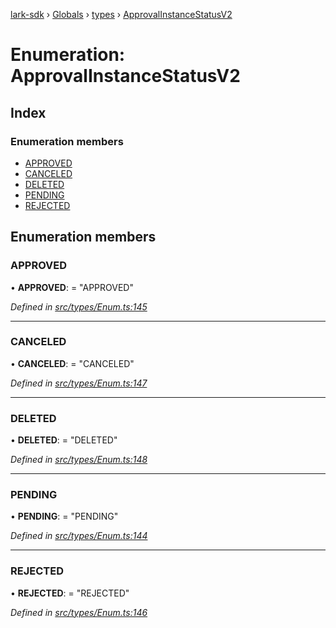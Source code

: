 [lark-sdk](../README.md) › [Globals](../globals.md) › [types](../modules/types.md) › [ApprovalInstanceStatusV2](types.approvalinstancestatusv2.md)

# Enumeration: ApprovalInstanceStatusV2

## Index

### Enumeration members

* [APPROVED](types.approvalinstancestatusv2.md#approved)
* [CANCELED](types.approvalinstancestatusv2.md#canceled)
* [DELETED](types.approvalinstancestatusv2.md#deleted)
* [PENDING](types.approvalinstancestatusv2.md#pending)
* [REJECTED](types.approvalinstancestatusv2.md#rejected)

## Enumeration members

###  APPROVED

• **APPROVED**: = "APPROVED"

*Defined in [src/types/Enum.ts:145](https://github.com/TbhT/lark-sdk/blob/5ecb791/src/types/Enum.ts#L145)*

___

###  CANCELED

• **CANCELED**: = "CANCELED"

*Defined in [src/types/Enum.ts:147](https://github.com/TbhT/lark-sdk/blob/5ecb791/src/types/Enum.ts#L147)*

___

###  DELETED

• **DELETED**: = "DELETED"

*Defined in [src/types/Enum.ts:148](https://github.com/TbhT/lark-sdk/blob/5ecb791/src/types/Enum.ts#L148)*

___

###  PENDING

• **PENDING**: = "PENDING"

*Defined in [src/types/Enum.ts:144](https://github.com/TbhT/lark-sdk/blob/5ecb791/src/types/Enum.ts#L144)*

___

###  REJECTED

• **REJECTED**: = "REJECTED"

*Defined in [src/types/Enum.ts:146](https://github.com/TbhT/lark-sdk/blob/5ecb791/src/types/Enum.ts#L146)*
